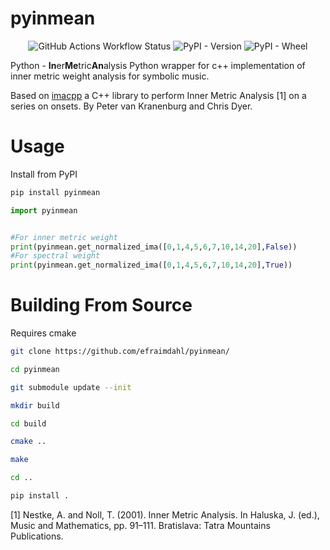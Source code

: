 # pyinmean

<p align="center">
  <img alt="GitHub Actions Workflow Status" src="https://img.shields.io/github/actions/workflow/status/efraimdahl/pyinmean/main.yml?branch=release">
  <img alt="PyPI - Version" src="https://img.shields.io/pypi/v/pyinmean">
  <img alt="PyPI - Wheel" src="https://img.shields.io/pypi/wheel/pyinmean">
</p>

Python - **In**er**Me**tric**An**alysis
Python wrapper for c++ implementation of inner metric weight analysis for symbolic music.

Based on [imacpp](https://github.com/pvankranenburg/imacpp/tree/master) a
C++ library to perform Inner Metric Analysis [1] on a series on onsets. By Peter van Kranenburg and Chris Dyer.


# Usage

Install from PyPI
```bash
pip install pyinmean
```

```python
import pyinmean


#For inner metric weight
print(pyinmean.get_normalized_ima([0,1,4,5,6,7,10,14,20],False))
#For spectral weight 
print(pyinmean.get_normalized_ima([0,1,4,5,6,7,10,14,20],True))

```

# Building From Source
Requires cmake
```bash
git clone https://github.com/efraimdahl/pyinmean/

cd pyinmean

git submodule update --init

mkdir build

cd build

cmake ..

make

cd ..

pip install .
```

[1] Nestke, A. and Noll, T. (2001). Inner Metric Analysis. In Haluska, J. (ed.), Music and Mathematics, pp. 91–111. Bratislava: Tatra Mountains Publications.
